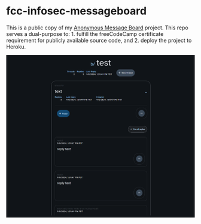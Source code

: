 # fcc-infosec-messageboard

This is a public copy of my [Anonymous Message Board](https://fcc-infosec-messageboard-9cb1ee08f176.herokuapp.com/) project. This repo serves a dual-purpose to: 1. fulfill the freeCodeCamp certificate requirement for publicly available source code, and 2. deploy the project to Heroku.

![Page screenshot](https://github.com/al-script/fcc-infosec-messageboard/blob/main/page_screenshot.png?raw=true)
